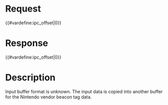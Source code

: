 # Request

{{#vardefine:ipc_offset\|0}}

# Response

{{#vardefine:ipc_offset\|0}}

# Description

Input buffer format is unknown. The input data is copied into another
buffer for the Nintendo vendor beacon tag data.